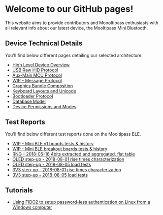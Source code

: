 # [](#header-1)Welcome to our GitHub pages!
This website aims to provide contributors and Moooltipass enthusiasts with all relevant info about our latest device, the Mooltipass Mini Bluetooth.  

## [](#header-2)Device Technical Details
You'll find below different pages detailing our selected architecture.
* [High Level Device Overview](highlevel_overview)
* [USB Raw HID Protocol](usb_hid_protocol)
* [Aux-Main MCU Protocol](aux_main_mcu_protocol)
* [WIP - Message Protocol](protocol)
* [Graphics Bundle Composition](bundle)
* [Keyboard Layouts and Unicode](unicode_layouts)
* [Bootloader Protocol](aux_bootloader_protocol)
* [Database Model](database_model)
* [Device Permissions and Modes](device_modes)

## [](#header-2)Test Reports
You'll find below different test reports done on the Mooltipass BLE.
* [WIP - Mini BLE v1 boards tests & history](ble_protypes_v1)
* [WIP - Mini BLE breakout boards tests & history](mini_ble_breakout)
* [RNG - 2018-05-16 4bits extracted and aggregated, flat table](test_reports/2018-05-16-rng-4bits-extracted)
* [OLED step-up - 2018-08-01 rise times characterization](test_reports/2018-08-01-oled-stepup-rise)
* [OLED step-up - 2018-08-05 load tests](test_reports/2018-08-05-voled-load-tests)
* [3V3 step-up - 2018-08-01 rise times characterization](test_reports/2018-08-01-3v3-stepup-rise)
* [3V3 step-up - 2018-08-05 load tests](test_reports/2018-08-05-3v3-load-tests)

## [](#header-2)Tutorials 
* [Using FIDO2 to setup password-less authentication on Linux from a Windows computer](fido2_openssh_from_windows)
